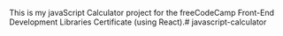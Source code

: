 This is my javaScript Calculator project for the freeCodeCamp Front-End Development Libraries Certificate (using React).#   j a v a s c r i p t - c a l c u l a t o r  
 